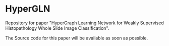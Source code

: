 # HyperGLN
Repository for paper "HyperGraph Learning Network for Weakly Supervised Histopathology Whole Slide Image Classification".

The Source code for this paper will be available as soon as possible.

